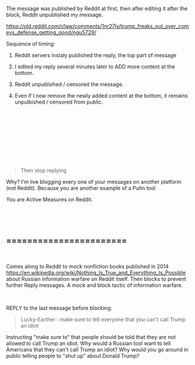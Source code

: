 The message was published by Reddit at first, then after editing it after the block, Reddit unpublished my message.

https://old.reddit.com/r/law/comments/1nr27ly/trump_freaks_out_over_comeys_defense_getting_good/ngu5729/

Sequence of timing:

1. Reddit servers instaly published the reply, the top part of message

2. I edited my reply several minutes later to ADD more content at the bottom.

3. Reddit unpublsihed / censored the message.
  
4. Even if I now remove the newly added content at the bottom, it remains unpulbished / censored from public.

&nbsp;

&nbsp;

&nbsp;

&nbsp;

&nbsp;


> Then stop replying

Why? I'm live blogging every one of your messages on another platform (not Reddit). Because you are another example of a Putin tool

You are Active Measures on Reddit.

&nbsp;

&nbsp;

=======================
-----------------

&nbsp;

Comes along to Reddit to mock nonfiction books published in 2014 https://en.wikipedia.org/wiki/Nothing_Is_True_and_Everything_Is_Possible about Russian information warfare on Reddit itself. Then blocks to prevent further Reply messages. A mock and block tactic of information warfare.

&nbsp;

REPLY to the last message before blocking:

> Lucky-Earther : make sure to tell everyone that you can't call Trump an idiot

Instructing "make sure to" that people should be told that they are not allowed to call Trump an idiot. Why would a Russian tool want to tell Americans that they can't call Trump an idiot? Why would you go around in public telling people to "shut up" about Donald Trump?

